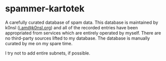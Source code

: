 # spammer-kartotek
A carefully curated database of spam data. This database is maintained by k0nsl (i.am@k0nsl.org) and all of the recorded entries have been appropriated from services which are entirely operated by myself. There are no third-party sources lifted to my database. The database is manually curated by me on my spare time.

I try not to add entire subnets, if possible.
